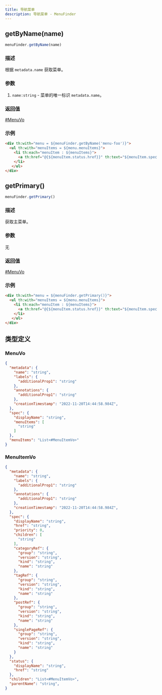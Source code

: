 ```yaml
---
title: 导航菜单
description: 导航菜单 - MenuFinder
---
```


## getByName(name)

```js
menuFinder.getByName(name)
```

### 描述

根据 `metadata.name` 获取菜单。

### 参数

1. `name:string` - 菜单的唯一标识 `metadata.name`。

### 返回值

[#MenuVo](#menuvo)

### 示例

```html
<div th:with="menu = ${menuFinder.getByName('menu-foo')}">
  <ul th:with="menuItems = ${menu.menuItems}">
    <li th:each="menuItem : ${menuItems}">
      <a th:href="@{${menuItem.status.href}}" th:text="${menuItem.spec.displayName}"></a>
    </li>
   </ul>
</div>
```

## getPrimary()

```js
menuFinder.getPrimary()
```

### 描述

获取主菜单。

### 参数

无

### 返回值

[#MenuVo](#menuvo)

### 示例

```html
<div th:with="menu = ${menuFinder.getPrimary()}">
  <ul th:with="menuItems = ${menu.menuItems}">
    <li th:each="menuItem : ${menuItems}">
      <a th:href="@{${menuItem.status.href}}" th:text="${menuItem.spec.displayName}"></a>
    </li>
   </ul>
</div>
```

## 类型定义

### MenuVo

```json title="MenuVo"
{
  "metadata": {
    "name": "string",
    "labels": {
      "additionalProp1": "string"
    },
    "annotations": {
      "additionalProp1": "string"
    },
    "creationTimestamp": "2022-11-20T14:44:58.984Z",
  },
  "spec": {
    "displayName": "string",
    "menuItems": [
      "string"
    ]
  },
  "menuItems": "List<#MenuItemVo>"
}
```


### MenuItemVo

```json title="MenuItemVo"
{
  "metadata": {
    "name": "string",
    "labels": {
      "additionalProp1": "string"
    },
    "annotations": {
      "additionalProp1": "string"
    },
    "creationTimestamp": "2022-11-20T14:44:58.984Z",
  },
  "spec": {
    "displayName": "string",
    "href": "string",
    "priority": 0,
    "children": [
      "string"
    ],
    "categoryRef": {
      "group": "string",
      "version": "string",
      "kind": "string",
      "name": "string"
    },
    "tagRef": {
      "group": "string",
      "version": "string",
      "kind": "string",
      "name": "string"
    },
    "postRef": {
      "group": "string",
      "version": "string",
      "kind": "string",
      "name": "string"
    },
    "singlePageRef": {
      "group": "string",
      "version": "string",
      "kind": "string",
      "name": "string"
    }
  },
  "status": {
    "displayName": "string",
    "href": "string"
  },
  "children": "List<#MenuItemVo>",
  "parentName": "string",
}
```

